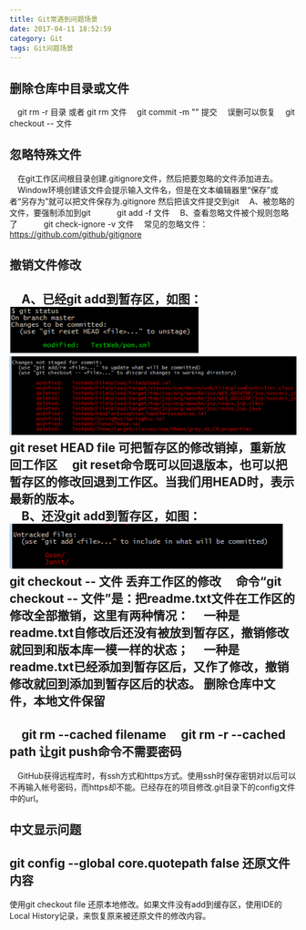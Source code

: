 ```yaml
---
title: Git常遇到问题场景
date: 2017-04-11 18:52:59
category: Git
tags: Git问题场景
---
```

删除仓库中目录或文件
---
　git rm -r 目录 或者 git rm 文件
　git commit -m "" 提交
　误删可以恢复
　git checkout -- 文件

忽略特殊文件
---
　在git工作区间根目录创建.gitignore文件，然后把要忽略的文件添加进去。
　Window环境创建该文件会提示输入文件名，但是在文本编辑器里“保存”或者“另存为”就可以把文件保存为.gitignore 然后把该文件提交到git
　A、被忽略的文件，要强制添加到git
　　　git add -f 文件
　B、查看忽略文件被个规则忽略了
　　　git check-ignore -v 文件
　常见的忽略文件：https://github.com/github/gitignore

撤销文件修改
---
　A、已经git add到暂存区，如图：
　![](Git常遇到使用场景/1.png)
　![](Git常遇到使用场景/2.png)
　git reset HEAD file 可把暂存区的修改销掉，重新放回工作区
　git reset命令既可以回退版本，也可以把暂存区的修改回退到工作区。当我们用HEAD时，表示最新的版本。
<br/>
　B、还没git add到暂存区，如图：
　![](Git常遇到使用场景/3.png)
　git checkout -- 文件 丢弃工作区的修改
　命令“git checkout -- 文件”是：把readme.txt文件在工作区的修改全部撤销，这里有两种情况：
　一种是readme.txt自修改后还没有被放到暂存区，撤销修改就回到和版本库一模一样的状态；
　一种是readme.txt已经添加到暂存区后，又作了修改，撤销修改就回到添加到暂存区后的状态。
删除仓库中文件，本地文件保留
---
　git rm --cached filename
　git rm -r --cached path
让git push命令不需要密码
---
　GitHub获得远程库时，有ssh方式和https方式。使用ssh时保存密钥对以后可以不再输入帐号密码，而https却不能。已经存在的项目修改.git目录下的config文件中的url。

中文显示问题
---
git config --global core.quotepath false
还原文件内容
---
使用git checkout file 还原本地修改。如果文件没有add到缓存区，使用IDE的Local History记录，来恢复原来被还原文件的修改内容。